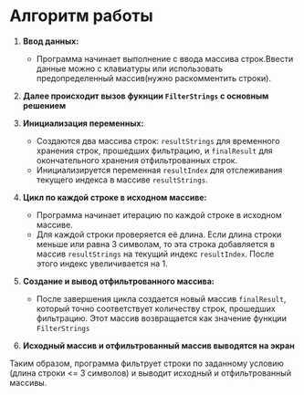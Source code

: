 # Алгоритм работы

1. **Ввод данных:**
   - Программа начинает выполнение с ввода массива строк.Ввести данные можно с клавиатуры или использовать предопределенный массив(нужно раскомментить строки).

2. **Далее происходит вызов фукнции `FilterStrings` с основным решением**

3. **Инициализация переменных:**
   - Создаются два массива строк: `resultStrings` для временного хранения строк, прошедших фильтрацию, и `finalResult` для окончательного хранения отфильтрованных строк.
   - Инициализируется переменная `resultIndex` для отслеживания текущего индекса в массиве `resultStrings`.

4. **Цикл по каждой строке в исходном массиве:**
   - Программа начинает итерацию по каждой строке в исходном массиве.
   - Для каждой строки проверяется её длина. Если длина строки меньше или равна 3 символам, то эта строка добавляется в массив `resultStrings` на текущий индекс `resultIndex`. После этого индекс увеличивается на 1.

5. **Создание и вывод отфильтрованного массива:**
   - После завершения цикла создается новый массив `finalResult`, который точно соответствует количеству строк, прошедших фильтрацию. Этот массив возвращается как значение функции `FilterStrings`

6. **Исходный массив и отфильтрованный массив выводятся на экран**


Таким образом, программа фильтрует строки по заданному условию (длина строки <= 3 символов) и выводит исходный и отфильтрованный массивы.